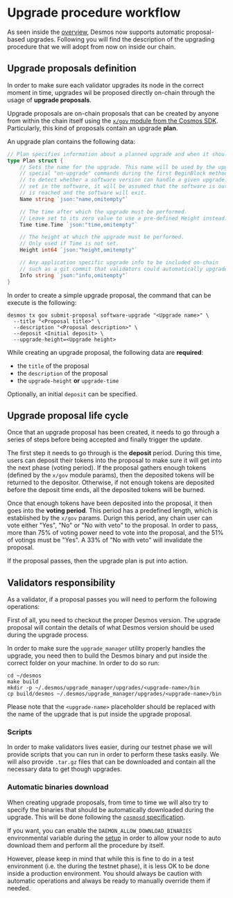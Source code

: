 # Upgrade procedure workflow
As seen inside the [overview](./overview.md), Desmos now supports automatic proposal-based upgrades. Following you will find the description of the upgrading procedure that we will adopt from now on inside our chain. 

## Upgrade proposals definition
In order to make sure each validator upgrades its node in the correct moment in time, upgrades wil be proposed directly on-chain through the usage of **upgrade proposals**.

Upgrade proposals are on-chain proposals that can be created by anyone from within the chain itself using the [`x/gov` module from the Cosmos SDK](https://github.com/cosmos/cosmos-sdk/tree/master/x/gov/spec). Particularly, this kind of proposals contain an upgrade **plan**.

An upgrade plan contains the following data: 

```go
// Plan specifies information about a planned upgrade and when it should occur
type Plan struct {
	// Sets the name for the upgrade. This name will be used by the upgraded version of the software to apply any
	// special "on-upgrade" commands during the first BeginBlock method after the upgrade is applied. It is also used
	// to detect whether a software version can handle a given upgrade. If no upgrade handler with this name has been
	// set in the software, it will be assumed that the software is out-of-date when the upgrade Time or Height
	// is reached and the software will exit.
	Name string `json:"name,omitempty"`

	// The time after which the upgrade must be performed.
	// Leave set to its zero value to use a pre-defined Height instead.
	Time time.Time `json:"time,omitempty"`

	// The height at which the upgrade must be performed.
	// Only used if Time is not set.
	Height int64 `json:"height,omitempty"`

	// Any application specific upgrade info to be included on-chain
	// such as a git commit that validators could automatically upgrade to
	Info string `json:"info,omitempty"`
}
```

In order to create a simple upgrade proposal, the command that can be execute is the following: 

```shell
desmos tx gov submit-proposal software-upgrade "<Upgrade name>" \
  --title "<Proposal title>" \
  --description "<Proposal description>" \
  --deposit <Initial deposit> \
  --upgrade-height=<Upgrade height>
```

While creating an upgrade proposal, the following data are **required**: 

- the `title` of the proposal
- the `description` of the proposal
- the `upgrade-height` **or** `upgrade-time`

Optionally, an initial `deposit` can be specified. 

## Upgrade proposal life cycle
Once that an upgrade proposal has been created, it needs to go through a series of steps before being accepted and finally trigger the update. 

The first step it needs to go through is the **deposit** period. During this time, users can deposit their tokens into the proposal to make sure it will get into the next phase (voting period). If the proposal gathers enough tokens (defined by the `x/gov` module params), then the deposited tokens will be returned to the depositor. Otherwise, if not enough tokens are deposited before the deposit time ends, all the deposited tokens will be burned.  

Once that enough tokens have been deposited into the proposal, it then goes into the **voting period**.  This period has a predefined length, which is established by the `x/gov` params. Durign this period, any chain user can vote either "Yes", "No" or "No with veto" to the proposal. In order to pass, more than 75% of voting power need to vote into the proposal, and the 51% of votings must be "Yes". A 33% of "No with veto" will invalidate the proposal. 

If the proposal passes, then the upgrade plan is put into action. 
 
## Validators responsibility
As a validator, if a proposal passes you will need to perform the following operations: 

First of all, you need to checkout the proper Desmos version. The upgrade proposal will contain the details of what Desmos version should be used during the upgrade process. 
   
In order to make sure the `upgrade_manager` utility properly handles the upgrade, you need then to build the Desmos binary and put inside the correct folder on your machine. In order to do so run:

```shell
cd ~/desmos
make build
mkdir -p ~/.desmos/upgrade_manager/upgrades/<upgrade-name>/bin
cp build/desmos ~/.desmos/upgrade_manager/upgrades/<upgrade-name>/bin
``` 

Please note that the `<upgrade-name>` placeholder should be replaced with the name of the upgrade that is put inside the upgrade proposal. 

### Scripts
In order to make validators lives easier, during our testnet phase we will provide scripts that you can run in order to perform these tasks easily. We will also provide `.tar.gz` files that can be downloaded and contain all the necessary data to get though upgrades.

### Automatic binaries download
When creating upgrade proposals, from time to time we will also try to specify the binaries that should be automatically downloaded during the upgrade. This will be done following the [`cosmosd` specification](https://github.com/regen-network/cosmosd#auto-download). 

If you want, you can enable the `DAEMON_ALLOW_DOWNLOAD_BINARIES` environmental variable during the [setup](./setup.md) in order to allow your node to auto download them and perform all the procedure by itself. 

However, please keep in mind that while this is fine to do in a test environment (i.e. the during the testnet phase), it is less OK to be done inside a production environment. You should always be caution with automatic operations and always be ready to manually override them if needed.
